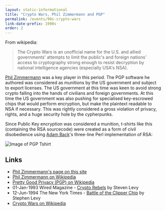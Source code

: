 ```yaml
---
layout: static-informational
title: "Crypto Wars, Phil Zimmermann and PGP"
permalink: /events/90s-crypto-wars
link-date-prefix: 1990s
order: 2
---
```


From wikipedia:

> The Crypto Wars is an unofficial name for the U.S. and allied governments' attempts to limit the public's and foreign nations' access to cryptography strong enough to resist decryption by national intelligence agencies (especially USA's NSA).

[Phil Zimmermann](/people/phil-zimmermann) was a key player in this period. The PGP software he authored was considered as munitions by the US government and subject to export licenses. The US government at this time was keen to avoid strong crypto falling into the hands of civilians and foreign governments. At this time the US government was also pushing for specialised key-escrowed chips that would perform encryption, but make the plaintext readable to NSA if necessary. This was rightly considered a gross violation of privacy, rights, and a huge security hole by the cypherpunks.

Since Public Key encryption was considered a munition, t-shirts like this (containing the RSA sourcecode) were created as a form of civil disobedience using [Adam Back](/people/adam-back)'s three-line Perl implementation of RSA:

![Image of PGP Tshirt](https://upload.wikimedia.org/wikipedia/commons/9/96/Munitions_T-shirt_%28front%29.jpg)

## Links

* [Phil Zimmermann's page on this site](/people/phil-zimmermann)
* [Phil Zimmermann on Wikipedia](https://en.wikipedia.org/wiki/Phil_Zimmermann)
* [Pretty Good Privacy (PGP) on Wikipedia](https://en.wikipedia.org/wiki/Pretty_Good_Privacy)
* 01-Jan-1993 Wired Magazine - [Crypto Rebels](https://www.wired.com/1993/02/crypto-rebels/) by Steven Levy
* 12-Jun-1994 The New York Times - [Battle of the Clipper Chip](http://www.nytimes.com/1994/06/12/magazine/battle-of-the-clipper-chip.html?pagewanted=all) by Stephen Levy
* [Crypto Wars on Wikipedia](https://en.wikipedia.org/wiki/Crypto_Wars)
